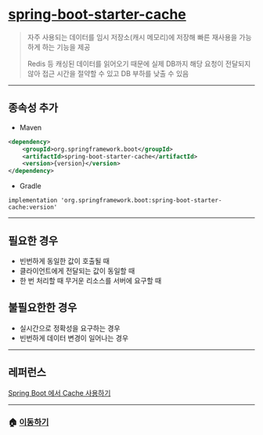 # [spring-boot-starter-cache](https://mvnrepository.com/artifact/org.springframework.boot/spring-boot-starter-cache)

> 자주 사용되는 데이터를 임시 저장소(캐시 메모리)에 저장해 빠른 재사용을 가능하게 하는 기능을 제공
>
> Redis 등 캐싱된 데이터를 읽어오기 때문에 실제 DB까지 해당 요청이 전달되지 않아 접근 시간을 절약할 수 있고 DB 부하를 낮출 수 있음

---

## 종속성 추가

* Maven

```xml
<dependency>
    <groupId>org.springframework.boot</groupId>
    <artifactId>spring-boot-starter-cache</artifactId>
    <version>{version}</version>
</dependency>
```

* Gradle

```Gradle
implementation 'org.springframework.boot:spring-boot-starter-cache:version'
```

---

## 필요한 경우

* 빈번하게 동일한 값이 호출될 때
* 클라이언트에게 전달되는 값이 동일할 때
* 한 번 처리할 때 무거운 리소스를 서버에 요구할 때

## 불필요한한 경우

* 실시간으로 정확성을 요구하는 경우
* 빈번하게 데이터 변경이 일어나는 경우

---

## 레퍼런스

[Spring Boot 에서 Cache 사용하기](https://bcp0109.tistory.com/385)

---

### 🏠 [이동하기](../../../README.md)
